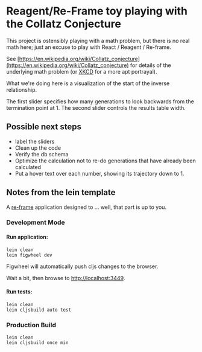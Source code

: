 # Reagent/Re-Frame toy playing with the Collatz Conjecture

This project is ostensibly playing with a math problem, but there is
no real math here; just an excuse to play with React / Reagent /
Re-frame.

See
[https://en.wikipedia.org/wiki/Collatz_conjecture](https://en.wikipedia.org/wiki/Collatz_conjecture)
for details of the underlying math problem (or
[XKCD](https://xkcd.com/710/) for a more apt portrayal).

What we're doing here is a visualization of the start of the inverse relationship.

The first slider specifies how many generations to look backwards from the termination point at 1.
The second slider controls the results table width.

## Possible next steps

- label the sliders
- Clean up the code
- Verify the db schema
- Optimize the calculation not to re-do generations that have already been calculated
- Put a hover text over each number, showing its trajectory down to 1.


## Notes from the lein template

A [re-frame](https://github.com/Day8/re-frame) application designed to ... well, that part is up to you.

### Development Mode

#### Run application:

```
lein clean
lein figwheel dev
```

Figwheel will automatically push cljs changes to the browser.

Wait a bit, then browse to [http://localhost:3449](http://localhost:3449).

#### Run tests:

```
lein clean
lein cljsbuild auto test
```

### Production Build

```
lein clean
lein cljsbuild once min
```
